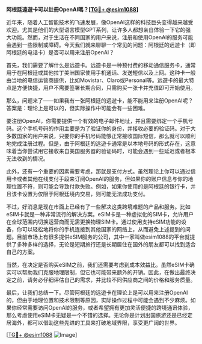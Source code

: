 **阿根廷遠遊卡可以註冊OpenAI嗎？[[TG💪+ @esim1088](https://t.me/s/esim1088)]**

近年来，随着人工智能技术的飞速发展，像OpenAI这样的科技巨头变得越来越受欢迎。尤其是他们的大型语言模型GPT系列，让许多人都想亲自体验一下它的强大功能。然而，对于生活在不同国家的用户来说，注册和使用OpenAI的服务可能会遇到一些限制或障碍。今天我们就来聊聊一个常见的问题：阿根廷的远遊卡（即阿根廷的电话卡）是否可以用来注册OpenAI？

首先，我们需要了解什么是远遊卡。远遊卡是一种预付费的移动通信服务卡，通常用于在阿根廷或其他拉丁美洲国家使用手机通话、发送短信以及上网。这种卡一般由当地的电信运营商提供，比如Movistar、Claro或Personal等。远遊卡的最大特点是方便快捷，用户不需要签署长期合同，只需购买一张卡并充值即可开始使用。

那么，问题来了——如果我有一张阿根廷的远遊卡，能不能用来注册OpenAI呢？答案是：理论上是可以的，但实际操作中可能会有一些困难。

要注册OpenAI，你需要提供一个有效的电子邮件地址，并且需要绑定一个手机号码。这个手机号码的作用主要是为了验证你的身份，并接收必要的验证码。对于大多数国家的用户来说，只要你的手机号码能够正常接收国际短信，那么就可以顺利地完成注册过程。但是，由于阿根廷的远遊卡通常是以本地号码的形式存在，这意味着当你尝试用它接收来自美国服务器的验证码时，可能会遇到一些延迟或者根本无法收到的情况。

此外，还有一个重要的因素需要考虑，那就是支付方式。虽然理论上你可以通过信用卡或者其他在线支付手段来订阅OpenAI的服务，但如果你的账户信息与你的地理位置不符，则可能会导致付款失败。例如，如果你使用的是阿根廷的银行卡，并且该卡设置为仅限于阿根廷境内交易，则可能无法成功支付。

不过，好消息是现在市面上已经有了一些解决这类跨境难题的产品和服务。比如eSIM卡就是一种非常流行的解决方案。eSIM卡是一种虚拟化的SIM卡，允许用户在全球范围内切换运营商而无需更换物理SIM卡。通过使用支持eSIM功能的设备，你可以轻松地将你的手机连接到其他国家的网络上，从而避免上述提到的问题。目前市场上有很多提供eSIM服务的公司，其中一家叫做esim1088的平台就提供了多种多样的选择，无论是短期旅行还是长期居住在国外的朋友都可以找到适合自己的方案。

当然，在决定是否购买eSIM之前，我们还需要考虑到成本效益比。虽然eSIM卡确实可以帮助我们克服地理限制，但它也可能带来额外的开销。因此，在做出最终决定之前，请务必仔细评估自己的需求，并比较不同供应商之间的价格和服务质量。

最后，让我们总结一下。尽管阿根廷的远遊卡在理论上是可以用来注册OpenAI的，但由于地理位置和技术限制等原因，实际操作过程中可能会遇到不少麻烦。如果你经常需要访问OpenAI的服务，或者希望拥有更加灵活便捷的跨境通讯体验，那么考虑使用eSIM卡无疑是一个不错的选择。无论你是计划出国旅游还是已经定居海外，都可以借助这些先进的工具来打破地域界限，享受更广阔的世界。

[[TG💪+ @esim1088](https://t.me/s/esim1088) ![Image](https://i.postimg.cc/4NQfJmqS/Snipaste-2025-05-13-00-14-12.png)]